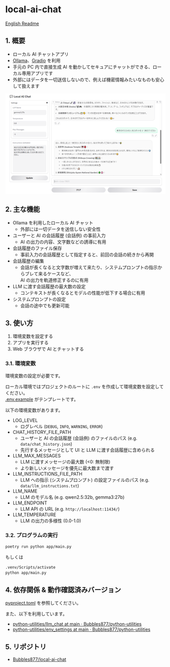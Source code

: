 ﻿# local-ai-chat

[English Readme](./README.md)

## 1. 概要

- ローカル AI チャットアプリ
- [Ollama](https://github.com/ollama/ollama)、[Gradio](https://www.gradio.app/) を利用
- 手元の PC 内で直接生成 AI を動かしてセキュアにチャットができる、ローカル専用アプリです
- 外部にはデータを一切送信しないので、例えば機密情報みたいなものも安心して扱えます

![UI](images/ui.png)

## 2. 主な機能

- Ollama を利用したローカル AI チャット
  - 外部には一切データを送信しない安全性
- ユーザーと AI の会話履歴 (会話例) の事前入力
  - AI の出力の内容、文字数などの誘導に有用
- 会話履歴のファイル保存
  - 事前入力の会話履歴として指定すると、前回の会話の続きから再開
- 会話履歴の編集
  - 会話が長くなると文字数が増えて来たり、システムプロンプトの指示からブレて来るケースなど、  
    AI の出力を軌道修正するのに有用
- LLM に渡す会話履歴の最大数の設定
  - コンテキストが長くなるとモデルの性能が低下する場合に有用
- システムプロンプトの設定
  - 会話の途中でも更新可能

## 3. 使い方

1. 環境変数を設定する
2. アプリを実行する
3. Web ブラウザで AI とチャットする

### 3.1. 環境変数

環境変数の設定が必要です。

ローカル環境ではプロジェクトのルートに `.env` を作成して環境変数を設定してください。  
[.env.example](./.env.example) がテンプレートです。

以下の環境変数があります。

- LOG_LEVEL
  - ログレベル (`DEBUG`, `INFO`, `WARNING`, `ERROR`)
- CHAT_HISTORY_FILE_PATH
  - ユーザーと AI の会話履歴 (会話例) のファイルのパス (e.g. `data/chat_history.json`)
  - 先行するメッセージとして UI と LLM に渡す会話履歴に含められる
- LLM_MAX_MESSAGES
  - LLM に渡すメッセージの最大数 (<0: 無制限)
  - より新しいメッセージを優先に最大数まで渡す
- LLM_INSTRUCTIONS_FILE_PATH
  - LLM への指示 (システムプロンプト) の設定ファイルのパス (e.g. `data/llm_instructions.txt`)
- LLM_NAME
  - LLM のモデル名 (e.g. qwen2.5:32b, gemma3:27b)
- LLM_ENDPOINT
  - LLM API の URL (e.g. `http://localhost:11434/`)
- LLM_TEMPERATURE
  - LLM の出力の多様性 (0.0-1.0)

### 3.2. プログラムの実行

```sh
poetry run python app/main.py
```

もしくは

```sh
.venv/Scripts/activate
python app/main.py
```

## 4. 依存関係 & 動作確認済みバージョン

[pyproject.toml](./pyproject.toml) を参照してください。

また、以下を利用しています。

- [python-utilities/llm_chat at main · Bubbles877/python-utilities](https://github.com/Bubbles877/python-utilities/tree/main/llm_chat)
- [python-utilities/env_settings at main · Bubbles877/python-utilities](https://github.com/Bubbles877/python-utilities/tree/main/env_settings)

## 5. リポジトリ

- [Bubbles877/local-ai-chat](https://github.com/Bubbles877/local-ai-chat)
